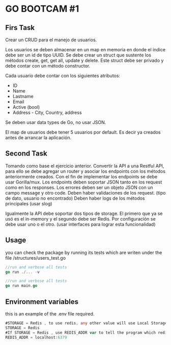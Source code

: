 # GO BOOTCAM #1

## Firs Task
Crear un CRUD para el manejo de usuarios.

Los usuarios se deben almacenar en un map en memoria en donde el índice debe ser un id de tipo UUID. Se debe crear un struct que sustente los métodos create, get, get all, update y delete. Este struct debe ser privado y debe contar con un método constructor. 

Cada usuario debe contar con los siguientes atributos:

- ID
- Name 
- Lastname
- Email
- Active (bool)
- Address - City, Country, address


Se deben usar data types de Go, no usar JSON.

El map de usuarios debe tener 5 usuarios por default. Es decir ya creados antes de arrancar la aplicación.

## Second Task

Tomando como base el ejercicio anterior. 
Convertir la API a una Restful API, para ello se debe agregar un router y asociar los endpoints con los métodos anteriormente creados. Con el fin de implementar los endpoints se debe usar Gorilla/mux.
Los endpoints deben soportar JSON tanto en los request como en los responses. 
Los errores deben ser un objeto JSON con un campo message y otro code. 
Deben haber validaciones de los request. (tipo de dato, usuario no encontrado)
Deben haber logs de los métodos principales (usar slog)

Igualmente la API debe soportar dos tipos de storage. El primero que ya se usó es el in-memory y el segundo debe ser Redis. Por configuración se debe usar uno o el otro. (usar interfaces para lograr esta funcionalidad)


## Usage
you can check the package by running its tests which are writen under the file /structures/users_test.go
```go
//run and verbose all tests
go run ./... -v

```
```go
//run and verbose all tests
go run main.go
```
## Environment variables

this is an example of the .env file required.
```go
#STORAGE = Redis , to use redis, any other value will use Local Storage
STORAGE = Redis
#If STORAGE = Redis , use REDIS_ADDR var to tell the program which redis db to use
REDIS_ADDR = localhost:6379
```


